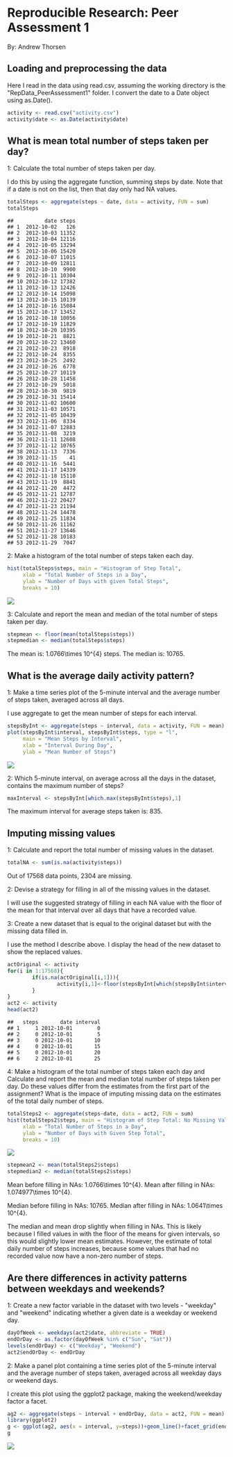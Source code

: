 # Reproducible Research: Peer Assessment 1
By: Andrew Thorsen

## Loading and preprocessing the data
Here I read in the data using read.csv, assuming the working directory
is the "RepData_PeerAssessment1" folder.  I convert the date to a 
Date object using as.Date().


```r
activity <- read.csv("activity.csv")
activity$date <- as.Date(activity$date)
```

## What is mean total number of steps taken per day?
1: Calculate the total number of steps taken per day.

I do this by using the aggregate function, summing steps by date.
Note that if a date is not on the list, then that day only had NA values.

```r
totalSteps <- aggregate(steps ~ date, data = activity, FUN = sum)
totalSteps
```

```
##          date steps
## 1  2012-10-02   126
## 2  2012-10-03 11352
## 3  2012-10-04 12116
## 4  2012-10-05 13294
## 5  2012-10-06 15420
## 6  2012-10-07 11015
## 7  2012-10-09 12811
## 8  2012-10-10  9900
## 9  2012-10-11 10304
## 10 2012-10-12 17382
## 11 2012-10-13 12426
## 12 2012-10-14 15098
## 13 2012-10-15 10139
## 14 2012-10-16 15084
## 15 2012-10-17 13452
## 16 2012-10-18 10056
## 17 2012-10-19 11829
## 18 2012-10-20 10395
## 19 2012-10-21  8821
## 20 2012-10-22 13460
## 21 2012-10-23  8918
## 22 2012-10-24  8355
## 23 2012-10-25  2492
## 24 2012-10-26  6778
## 25 2012-10-27 10119
## 26 2012-10-28 11458
## 27 2012-10-29  5018
## 28 2012-10-30  9819
## 29 2012-10-31 15414
## 30 2012-11-02 10600
## 31 2012-11-03 10571
## 32 2012-11-05 10439
## 33 2012-11-06  8334
## 34 2012-11-07 12883
## 35 2012-11-08  3219
## 36 2012-11-11 12608
## 37 2012-11-12 10765
## 38 2012-11-13  7336
## 39 2012-11-15    41
## 40 2012-11-16  5441
## 41 2012-11-17 14339
## 42 2012-11-18 15110
## 43 2012-11-19  8841
## 44 2012-11-20  4472
## 45 2012-11-21 12787
## 46 2012-11-22 20427
## 47 2012-11-23 21194
## 48 2012-11-24 14478
## 49 2012-11-25 11834
## 50 2012-11-26 11162
## 51 2012-11-27 13646
## 52 2012-11-28 10183
## 53 2012-11-29  7047
```
2: Make a histogram of the total number of steps taken each day.


```r
hist(totalSteps$steps, main = "Histogram of Step Total",
     xlab = "Total Number of Steps in a Day",
     ylab = "Number of Days with given Total Steps",
     breaks = 10)
```

![](PA1_template_files/figure-html/unnamed-chunk-3-1.png) 

3: Calculate and report the mean and median of the total number of steps taken per day.


```r
stepmean <- floor(mean(totalSteps$steps))
stepmedian <- median(totalSteps$steps)
```
The mean is: 1.0766\times 10^{4} steps. The median is: 10765.

## What is the average daily activity pattern?
1: Make a time series plot of the 5-minute interval and the average number of steps taken,
averaged across all days.

I use aggregate to get the mean number of steps for each interval.


```r
stepsByInt <- aggregate(steps ~ interval, data = activity, FUN = mean)
plot(stepsByInt$interval, stepsByInt$steps, type = "l",
     main = "Mean Steps by Interval",
     xlab = "Interval During Day",
     ylab = "Mean Number of Steps")
```

![](PA1_template_files/figure-html/unnamed-chunk-5-1.png) 

2: Which 5-minute interval, on average across all the days in the dataset, contains the maximum
number of steps?


```r
maxInterval <- stepsByInt[which.max(stepsByInt$steps),1]
```

The maximum interval for average steps taken is: 835.


## Imputing missing values

1: Calculate and report the total number of missing values in the dataset.


```r
totalNA <- sum(is.na(activity$steps))
```

Out of 17568 data points, 2304 are missing.

2: Devise a strategy for filling in all of the missing values in the dataset.

I will use the suggested strategy of filling in each NA value with the floor of the mean for
that interval over all days that have a recorded value.

3: Create a new dataset that is equal to the original dataset but with the missing data filled in.

I use the method I describe above.  I display the head of the new dataset to
show the replaced values. 

```r
actOriginal <- activity
for(i in 1:17568){
        if(is.na(actOriginal[i,1])){
                activity[i,1]<-floor(stepsByInt[which(stepsByInt$interval==actOriginal[i,3]),2])
        }
}
act2 <- activity
head(act2)
```

```
##   steps       date interval
## 1     1 2012-10-01        0
## 2     0 2012-10-01        5
## 3     0 2012-10-01       10
## 4     0 2012-10-01       15
## 5     0 2012-10-01       20
## 6     2 2012-10-01       25
```

4: Make a histogram of the total number of steps taken each day and Calculate
and report the mean and median total number of steps taken per day. Do these values
differ from the estimates from the first part of the assignment? What is the impace of imputing
missing data on the estimates of the total daily number of steps.


```r
totalSteps2 <- aggregate(steps~date, data = act2, FUN = sum)
hist(totalSteps2$steps, main = "Histogram of Step Total: No Missing Values",
     xlab = "Total Number of Steps in a Day",
     ylab = "Number of Days with Given Step Total",
     breaks = 10)
```

![](PA1_template_files/figure-html/unnamed-chunk-9-1.png) 

```r
stepmean2 <- mean(totalSteps2$steps)
stepmedian2 <- median(totalSteps2$steps)
```
Mean before filling in NAs: 1.0766\times 10^{4}. Mean after filling in NAs: 1.074977\times 10^{4}.

Median before filling in NAs: 10765. Median after filling in NAs: 1.0641\times 10^{4}.

The median and mean drop slightly when filling in NAs. This is likely because I filled
values in with the floor of the means for given intervals, so this would slightly lower
mean estimates. However, the estimate of total daily number of steps increases, because
some values that had no recorded value now have a non-zero number of steps.

## Are there differences in activity patterns between weekdays and weekends?

1: Create a new factor variable in the dataset with two levels - "weekday" and "weekend"
indicating whether a given date is a weekday or weekend day.


```r
dayOfWeek <- weekdays(act2$date, abbreviate = TRUE)
endOrDay <- as.factor(dayOfWeek %in% c("Sun", "Sat"))
levels(endOrDay) <- c("Weekday", "Weekend")
act2$endOrDay <- endOrDay
```

2: Make a panel plot containing a time series plot of the 5-minute interval and the average
number of steps taken, averaged across all weekday days or weekend days.

I create this plot using the ggplot2 package, making the weekend/weekday factor a facet.

```r
ag2 <- aggregate(steps ~ interval + endOrDay, data = act2, FUN = mean)
library(ggplot2)
g <- ggplot(ag2, aes(x = interval, y=steps))+geom_line()+facet_grid(endOrDay ~ .)
g
```

![](PA1_template_files/figure-html/unnamed-chunk-11-1.png) 

